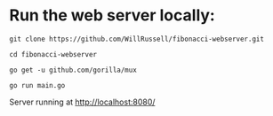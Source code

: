 # Run the web server locally: 

`git clone https://github.com/WillRussell/fibonacci-webserver.git`

`cd fibonacci-webserver`

`go get -u github.com/gorilla/mux`

`go run main.go`

 Server running at [http://localhost:8080/](http://localhost:8080/)